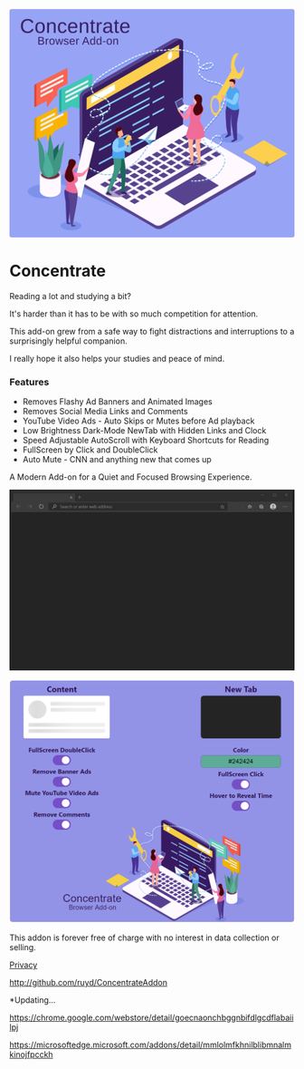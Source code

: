 ![Image](images/Concentrate.svg)

# Concentrate

Reading a lot and studying a bit?

It's harder than it has to be with so much competition for attention.

This add-on grew from a safe way to fight distractions and interruptions to a surprisingly helpful companion.

I really hope it also helps your studies and peace of mind.

### Features

- Removes Flashy Ad Banners and Animated Images
- Removes Social Media Links and Comments
- YouTube Video Ads - Auto Skips or Mutes before Ad playback
- Low Brightness Dark-Mode NewTab with Hidden Links and Clock
- Speed Adjustable AutoScroll with Keyboard Shortcuts for Reading
- FullScreen by Click and DoubleClick
- Auto Mute - CNN and anything new that comes up

A Modern Add-on for a Quiet and Focused Browsing Experience.

![Image](visuals/ConcentrateUI.gif)

![Image](visuals/Options.png)

This addon is forever free of charge with no interest in data collection or selling.

[Privacy](PRIVACY.TXT)

http://github.com/ruyd/ConcentrateAddon

\*Updating...

https://chrome.google.com/webstore/detail/goecnaonchbggnbifdlgcdflabaiilpj

https://microsoftedge.microsoft.com/addons/detail/mmlolmfkhnilblibmnalmkinojfpcckh

